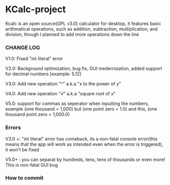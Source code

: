 # KCalc-project
Kcalc is an open source(GPL v3.0) calculator for desktop, it features basic arithmatical operations, such as addition, subtraction, multiplication, and division, though I planned to add more operations down the line 

### CHANGE LOG

V1.0: Fixed "int literal" error

V2.0: Background optimization, bug fix, GUI medernization, added support for decimal numbers [example: 5.12]

V3.0: Add new operation "^" a.k.a "x to the power of y"

V4.0: Add new operation "√" a.k.a "square root of x"

V5.0: support for commas as seperator when inputting the numbers, example (one thousand = 1,000) but (one point zero = 1.0) and this, (one thousand point zero = 1,000.0)

### Errors

V3.0 +: "int literal" error has comeback, its a non-fatal console error(this means that the app will work as intended even when the error is triggered), it won't be fixed

V5.0+ : you can separat by hundreds, tens, tens of thousands or even more! This is non-fatal GUI bug 

### How to commit
